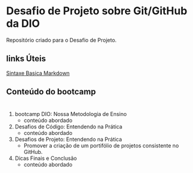# Desafio de Projeto sobre Git/GitHub da DIO
Repositório criado para o Desafio de Projeto.

## links Úteis 
[Sintaxe Basica Markdown](https://www.markdownguide.org/basic-syntax/)

## Conteúdo do bootcamp
# 
1. bootcamp DIO: Nossa Metodologia de Ensino
    - conteúdo abordado  
2. Desafios de Código: Entendendo na Prática
    - conteúdo abordado
3. Desafios de Projeto: Entendendo na Prática
    - Promover a criação de um portifólio de projetos consistente no GitHub.
4. Dicas Finais e Conclusão
    - conteúdo abordado